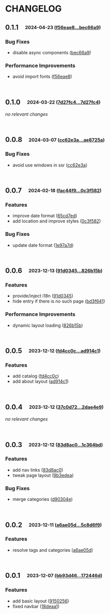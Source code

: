 # CHANGELOG

## **0.1.1**&emsp;<sub><sup>2024-04-23 ([f56eae8...bec66a9](https://github.com/yzx9/vitepress-theme-celesta/compare/f56eae87eb7c0d446d3d5238819ea53c55eb686d...bec66a96c89a544986df83565e1c3c30e10098e4?diff=split))</sup></sub>

### Bug Fixes

- disable async components ([bec66a9](https://github.com/yzx9/vitepress-theme-celesta/commit/bec66a96c89a544986df83565e1c3c30e10098e4))

### Performance Improvements

- avoid import fonts ([f56eae8](https://github.com/yzx9/vitepress-theme-celesta/commit/f56eae87eb7c0d446d3d5238819ea53c55eb686d))

<br>


## **0.1.0**&emsp;<sub><sup>2024-03-22 ([7d27fc4...7d27fc4](https://github.com/yzx9/vitepress-theme-celesta/compare/7d27fc49a3f4b78b3e70bb15344e600cff6039cb...7d27fc49a3f4b78b3e70bb15344e600cff6039cb?diff=split))</sup></sub>

*no relevant changes*

<br>


## **0.0.8**&emsp;<sub><sup>2024-03-07 ([cc62e3a...ae8725a](https://github.com/yzx9/vitepress-theme-celesta/compare/cc62e3a410711ab34eb91672ef56bf17f4d86433...ae8725aa94d6de4d38cbb34f7ea63f905219e187?diff=split))</sup></sub>

### Bug Fixes

- avoid use windows in ssr ([cc62e3a](https://github.com/yzx9/vitepress-theme-celesta/commit/cc62e3a410711ab34eb91672ef56bf17f4d86433))

<br>


## **0.0.7**&emsp;<sub><sup>2024-02-18 ([fac44f9...0c3f582](https://github.com/yzx9/vitepress-theme-celesta/compare/fac44f96a3b9d544228d27b74134e95f94b8032d...0c3f5822c32f69bd3dc146bfdaac29b36cf656bf?diff=split))</sup></sub>

### Features

- improve date format ([65cd7ed](https://github.com/yzx9/vitepress-theme-celesta/commit/65cd7ed62f8403d03f8b51876ced59261c97ab54))
- add location and improve styles ([0c3f582](https://github.com/yzx9/vitepress-theme-celesta/commit/0c3f5822c32f69bd3dc146bfdaac29b36cf656bf))

### Bug Fixes

- update date format ([1e97a7d](https://github.com/yzx9/vitepress-theme-celesta/commit/1e97a7df37ba3d4367690ff9f8bec46d433a5da6))

<br>


## **0.0.6**&emsp;<sub><sup>2023-12-13 ([91d0345...826b15b](https://github.com/yzx9/vitepress-theme-celesta/compare/91d0345533cc56dc2d68f714e1609d9f8f5122bb...826b15b41c42a9400ec7aaf04805469e6e3866a3?diff=split))</sup></sub>

### Features
* provide/inject i18n ([91d0345](https://github.com/yzx9/vitepress-theme-celesta/commit/91d0345533cc56dc2d68f714e1609d9f8f5122bb))
* hide entry if there is no such page ([bd3f641](https://github.com/yzx9/vitepress-theme-celesta/commit/bd3f641a139fb937e6d9b856ab04d42662122eb9))

### Performance Improvements
* dynamic layout loading ([826b15b](https://github.com/yzx9/vitepress-theme-celesta/commit/826b15b41c42a9400ec7aaf04805469e6e3866a3))

<br>


## **0.0.5**&emsp;<sub><sup>2023-12-12 ([fd4cc0c...ad914c1](https://github.com/yzx9/vitepress-theme-celesta/compare/fd4cc0cebe3c8362a1e8d1508908400d6efb166d...ad914c15d83a89f36c9f8689dab5e335e59f794a?diff=split))</sup></sub>

### Features
* add catalog ([fd4cc0c](https://github.com/yzx9/vitepress-theme-celesta/commit/fd4cc0cebe3c8362a1e8d1508908400d6efb166d))
* add about layout ([ad914c1](https://github.com/yzx9/vitepress-theme-celesta/commit/ad914c15d83a89f36c9f8689dab5e335e59f794a))

<br>


## **0.0.4**&emsp;<sub><sup>2023-12-12 ([37c0d72...2dae4e9](https://github.com/yzx9/vitepress-theme-celesta/compare/37c0d72784a99c9ed606fa7655ed609278d21318...2dae4e9b42829f0ac490455dbf0a367e6b2bf456?diff=split))</sup></sub>

*no relevant changes*

<br>


## **0.0.3**&emsp;<sub><sup>2023-12-12 ([83d8ac0...1c364bd](https://github.com/yzx9/vitepress-theme-celesta/compare/83d8ac0e5d3777a7f3739447255b649efce7877f...1c364bdeb92c4e93699891f623833b0ed4b69fc7?diff=split))</sup></sub>

### Features
* add nav links ([83d8ac0](https://github.com/yzx9/vitepress-theme-celesta/commit/83d8ac0e5d3777a7f3739447255b649efce7877f))
* tweak page layout ([9b3edea](https://github.com/yzx9/vitepress-theme-celesta/commit/9b3edeac7ccd30f1961dc0046a4ba7bec18eb867))

### Bug Fixes
* merge categories ([d90304e](https://github.com/yzx9/vitepress-theme-celesta/commit/d90304ebdb4de9e2660b1614d385ded6749738c1))

<br>


## **0.0.2**&emsp;<sub><sup>2023-12-11 ([a6ae05d...5c8d6f9](https://github.com/yzx9/vitepress-theme-celesta/compare/a6ae05d58bcf7175f39395438f8f880d67b2aa75...5c8d6f91d6b6bcefb23b0000ac0862d7fd802bca?diff=split))</sup></sub>

### Features
* resolve tags and categories ([a6ae05d](https://github.com/yzx9/vitepress-theme-celesta/commit/a6ae05d58bcf7175f39395438f8f880d67b2aa75))

<br>


## **0.0.1**&emsp;<sub><sup>2023-12-07 ([bb93d46...172446d](https://github.com/yzx9/vitepress-theme-celesta/compare/bb93d465db430d7f77cde80f8ee6a829976c303c...172446d25e4006693e208e21d47882ab7c013198?diff=split))</sup></sub>

### Features
* add basic layout ([9150256](https://github.com/yzx9/vitepress-theme-celesta/commit/91502566f6be8b7a33ba700db9fc920fa0e05a98))
* fixed navbar ([18deaa1](https://github.com/yzx9/vitepress-theme-celesta/commit/18deaa10b9b155f4172017e57f8b915afa63bc7c))

<br>
